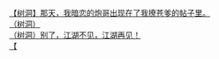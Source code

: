 [【树洞】那天，我暗恋的炮哥出现在了我撩苍爹的帖子里。](http://tieba.baidu.com/p/4555729043?see_lz=1&pn=)   
[（树洞）](http://tieba.baidu.com/p/4554806227?see_lz=1&pn=)   
[（树洞）别了，江湖不见，江湖再见！](http://tieba.baidu.com/p/4553840761?see_lz=1&pn=)   
[【](http://tieba.baidu.com/p/4554114410?see_lz=1&pn=)   
